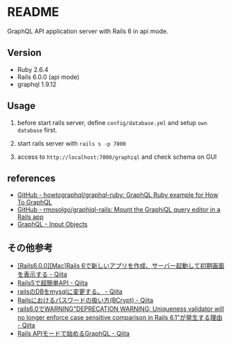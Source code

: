 # README
GraphQL API application server with Rails 6 in api mode.

## Version
* Ruby 2.6.4
* Rails 6.0.0 (api mode)
* graphql 1.9.12

## Usage
1. before start rails server, define `config/database.yml` and setup `own database` first.

2. start rails server with `rails s -p 7000`

3. access to `http://localhost:7000/graphiql` and check schema on GUI


## references
- [GitHub - howtographql/graphql-ruby: GraphQL Ruby example for How To GraphQL](https://github.com/howtographql/graphql-ruby)
- [GitHub - rmosolgo/graphiql-rails: Mount the GraphiQL query editor in a Rails app](https://github.com/rmosolgo/graphiql-rails#note-on-api-mode)
- [GraphQL - Input Objects](https://graphql-ruby.org/type_definitions/input_objects.html)


## その他参考
- [[Rails6.0.0][Mac]Rails 6で新しいアプリを作成、サーバー起動して初期画面を表示する - Qiita](https://qiita.com/sasakura_870/items/44baadd3546eae4554c1)
- [Rails5で超簡単API - Qiita](https://qiita.com/k-penguin-sato/items/adba7a1a1ecc3582a9c9)
- [railsのDBをmysqlに変更する。 - Qiita](https://qiita.com/pchatsu/items/a7f53da2e57ae4aca065)
- [Railsにおけるパスワードの扱い方(BCrypt) - Qiita](https://qiita.com/tatane616/items/c00182179e498aa9c53e)
- [rails6.0でWARNING&quot;DEPRECATION WARNING: Uniqueness validator will no longer enforce case sensitive comparison in Rails 6.1&quot;が発生する理由 - Qiita](https://qiita.com/SoarTec-lab/items/a9a921eab6ff8fa46667)
- [Rails APIモードで始めるGraphQL - Qiita](https://qiita.com/dkawabata/items/4fd965ee6d7295386a8b)
